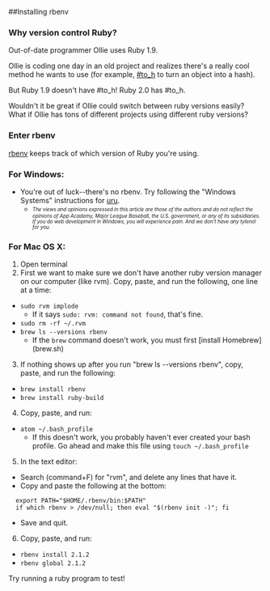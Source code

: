##Installing rbenv

### Why version control Ruby?

Out-of-date programmer Ollie uses Ruby 1.9.

Ollie is coding one day in an old project and realizes there's a really cool method he wants to use (for example, [#to_h][#to_h] to turn an object into a hash).

But Ruby 1.9 doesn't have #to_h!  Ruby 2.0 has #to_h.

Wouldn't it be great if Ollie could switch between ruby versions easily?  What if Ollie has tons of different projects using different ruby versions?

[#to_h]: http://ruby-doc.org/core-2.0.0/Struct.html#method-i-to_h

### Enter rbenv
[rbenv][rbenv] keeps track of which version of Ruby you're using.

[rbenv]: https://github.com/sstephenson/rbenv

### For Windows:

- You're out of luck--there's no rbenv.  Try following the "Windows Systems" instructions for [uru][uru].  
  -  *<sub><sup>The views and opinions expressed in this article are those of the authors and do not
reflect the opinions of App Academy, Major League Baseball, the U.S. government, or any of its subsidiaries.  If you do web development in Windows, you will experience pain.  And we don't have any tylenol for you.</sub></sup>*

[uru]: https://bitbucket.org/jonforums/uru

### For Mac OS X:

1.  Open terminal
2.  First we want to make sure we don't have another ruby version manager on our computer (like rvm). Copy, paste, and run the following, one line at a time:
  - `sudo rvm implode`
    - If it says `sudo: rvm: command not found`, that's fine.
  - `sudo rm -rf ~/.rvm`
  - `brew ls --versions rbenv`
    - If the `brew` command doesn't work, you must first [install Homebrew] (brew.sh)     
3. If nothing shows up after you run "brew ls --versions rbenv", copy, paste, and run the following:
  - `brew install rbenv`
  - `brew install ruby-build`
4. Copy, paste, and run:
  - `atom ~/.bash_profile`
    - If this doesn't work, you probably haven't ever created your bash profile. Go ahead and make this file using `touch ~/.bash_profile`   
5. In the text editor:
  - Search (command+F) for "rvm", and delete any lines that have it.
  - Copy and paste the following at the bottom:
  ```
    export PATH="$HOME/.rbenv/bin:$PATH"
    if which rbenv > /dev/null; then eval "$(rbenv init -)"; fi

  ```
  - Save and quit.
6. Copy, paste, and run:
  - `rbenv install 2.1.2`
  - `rbenv global 2.1.2`


Try running a ruby program to test!

